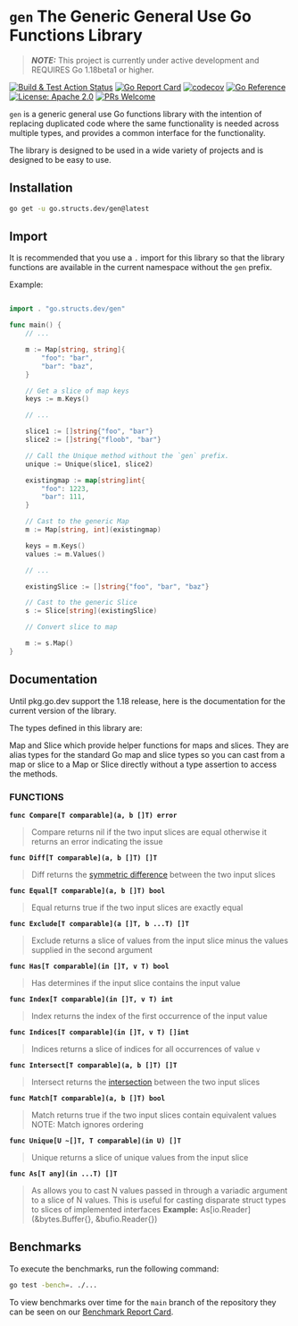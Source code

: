 # `gen` The Generic General Use Go Functions Library

> ***NOTE:*** This project is currently under active development
> and REQUIRES Go 1.18beta1 or higher.

[![Build & Test Action Status](https://github.com/structsdev/gen/actions/workflows/build.yml/badge.svg)](https://github.com/structsdev/gen/actions)
[![Go Report Card](https://goreportcard.com/badge/go.structs.dev/gen)](https://goreportcard.com/report/go.structs.dev/gen)
[![codecov](https://codecov.io/gh/structsdev/gen/branch/main/graph/badge.svg)](https://codecov.io/gh/structsdev/gen)
[![Go Reference](https://pkg.go.dev/badge/go.structs.dev/gen.svg)](#documentation)
[![License: Apache 2.0](https://img.shields.io/badge/license-Apache-blue.svg)](https://opensource.org/licenses/Apache-2.0)
[![PRs Welcome](https://img.shields.io/badge/PRs-welcome-brightgreen.svg)](http://makeapullrequest.com)

`gen` is a generic general use Go functions library with the intention of
replacing duplicated code where the same functionality is needed across multiple
types, and provides a common interface for the functionality.

The library is designed to be used in a wide variety of projects and is
designed to be easy to use.

## Installation

```bash
go get -u go.structs.dev/gen@latest
```

## Import

It is recommended that you use a `.` import for this library so that the
library functions are available in the current namespace without the `gen`
prefix.

Example:

```go

import . "go.structs.dev/gen"

func main() {
    // ...

    m := Map[string, string]{
        "foo": "bar",
        "bar": "baz",
    }

    // Get a slice of map keys
    keys := m.Keys()

    // ...

    slice1 := []string{"foo", "bar"}
    slice2 := []string{"floob", "bar"}

    // Call the Unique method without the `gen` prefix.
    unique := Unique(slice1, slice2)

    existingmap := map[string]int{
        "foo": 1223,
        "bar": 111,
    }

    // Cast to the generic Map
    m := Map[string, int](existingmap)

    keys = m.Keys()
    values := m.Values()

    // ...

    existingSlice := []string{"foo", "bar", "baz"}

    // Cast to the generic Slice
    s := Slice[string](existingSlice)

    // Convert slice to map

    m := s.Map()
}

```

## Documentation

Until pkg.go.dev support the 1.18 release, here is the documentation for the
current version of the library.

The types defined in this library are:

Map and Slice which provide helper functions for maps and slices. They are alias
types for the standard Go map and slice types so you can cast from a map or
slice to a Map or Slice directly without a type assertion to access the methods.

### FUNCTIONS

**`func Compare[T comparable](a, b []T) error`**
> Compare returns nil if the two input slices are equal otherwise it returns
    an error indicating the issue

**`func Diff[T comparable](a, b []T) []T`**
>Diff returns the [symmetric difference] between the two input slices

**`func Equal[T comparable](a, b []T) bool`**
>Equal returns true if the two input slices are exactly equal

**`func Exclude[T comparable](a []T, b ...T) []T`**
>Exclude returns a slice of values from the input slice minus the values
    supplied in the second argument

**`func Has[T comparable](in []T, v T) bool`**
>Has determines if the input slice contains the input value

**`func Index[T comparable](in []T, v T) int`**
>Index returns the index of the first occurrence of the input value

**`func Indices[T comparable](in []T, v T) []int`**
>Indices returns a slice of indices for all occurrences of value `v`

**`func Intersect[T comparable](a, b []T) []T`**
>Intersect returns the [intersection] between the two input slices

**`func Match[T comparable](a, b []T) bool`**
>Match returns true if the two input slices contain equivalent values NOTE:
    Match ignores ordering

**`func Unique[U ~[]T, T comparable](in U) []T`**
>Unique returns a slice of unique values from the input slice

**`func As[T any](in ...T) []T`**
>As allows you to cast N values passed in through a variadic argument to a
    slice of N values. This is useful for casting disparate struct types to
    slices of implemented interfaces
    **Example:** As[io.Reader](&bytes.Buffer{}, &bufio.Reader{})

## Benchmarks

To execute the benchmarks, run the following command:

```bash
go test -bench=. ./...
```

To view benchmarks over time for the `main` branch of the repository they can
be seen on our [Benchmark Report Card].

[symmetric difference]: https://en.wikipedia.org/wiki/Symmetric_difference
[intersection]: https://en.wikipedia.org/wiki/Intersection_(set_theory)
[Benchmark Report Card]: https://structsdev.github.io/gen/dev/bench/
